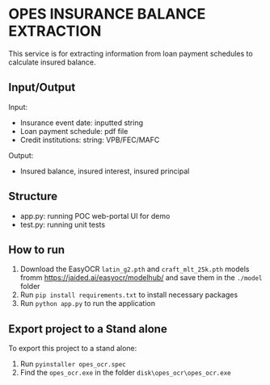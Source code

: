 # OPES INSURANCE BALANCE EXTRACTION
This service is for extracting information from loan payment schedules to calculate insured balance.

Input/Output
---

Input: 
- Insurance event date: inputted string
- Loan payment schedule: pdf file
- Credit institutions: string: VPB/FEC/MAFC

Output:
- Insured balance, insured interest, insured principal

Structure
---
- app.py: running POC web-portal UI for demo
- test.py: running unit tests

How to run
---
1. Download the EasyOCR `latin_g2.pth` and `craft_mlt_25k.pth` models fromm https://jaided.ai/easyocr/modelhub/ and save them in the `./model` folder
2. Run `pip install requirements.txt` to install necessary packages
3. Run `python app.py` to run the application

Export project to a Stand alone
---
To export this project to a stand alone:
1. Run `pyinstaller opes_ocr.spec`
2. Find the `opes_ocr.exe` in the folder `disk\opes_ocr\opes_ocr.exe`